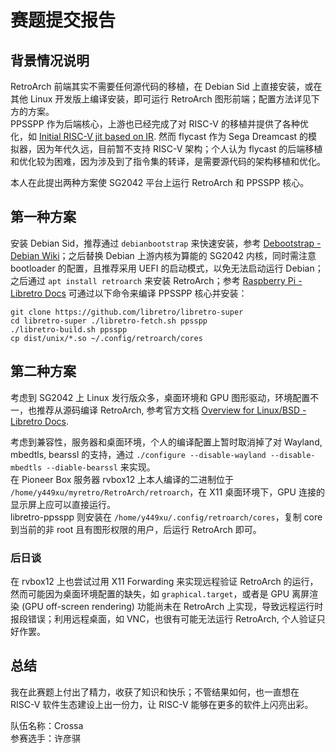 # 赛题提交报告

## 背景情况说明

RetroArch 前端其实不需要任何源代码的移植，在 Debian Sid 上直接安装，或在其他 Linux 开发版上编译安装，即可运行 RetroArch 图形前端；配置方法详见下方的方案。  
PPSSPP 作为后端核心，上游也已经完成了对 RISC-V 的移植并提供了各种优化，如 [Initial RISC-V jit based on IR](https://github.com/hrydgard/ppsspp/pull/17751).
然而 flycast 作为 Sega Dreamcast 的模拟器，因为年代久远，目前暂不支持 RISC-V 架构；个人认为 flycast 的后端移植和优化较为困难，因为涉及到了指令集的转译，是需要源代码的架构移植和优化。

本人在此提出两种方案使 SG2042 平台上运行 RetroArch 和 PPSSPP 核心。

## 第一种方案

安装 Debian Sid，推荐通过 `debianbootstrap` 来快速安装，参考 [Debootstrap - Debian Wiki](https://wiki.debian.org/Debootstrap)；之后替换 Debian 上游内核为算能的 SG2042 内核，同时需注意 bootloader 的配置，且推荐采用 UEFI 的启动模式，以免无法启动运行 Debian；之后通过 `apt install retroarch` 来安装 RetroArch；参考 [Raspberry Pi - Libretro Docs](https://docs.libretro.com/guides/rpi/) 可通过以下命令来编译 PPSSPP 核心并安装：

```
git clone https://github.com/libretro/libretro-super
cd libretro-super ./libretro-fetch.sh ppsspp
./libretro-build.sh ppsspp
cp dist/unix/*.so ~/.config/retroarch/cores
```


## 第二种方案

考虑到 SG2042 上 Linux 发行版众多，桌面环境和 GPU 图形驱动，环境配置不一，也推荐从源码编译 RetroArch, 参考官方文档 [Overview for Linux/BSD - Libretro Docs](https://docs.libretro.com/development/retroarch/compilation/linux-and-bsd/).

考虑到兼容性，服务器和桌面环境，个人的编译配置上暂时取消掉了对 Wayland, mbedtls, bearssl 的支持，通过 `./configure --disable-wayland --disable-mbedtls --diable-bearssl` 来实现。  
在 Pioneer Box 服务器 rvbox12 上本人编译的二进制位于 `/home/y449xu/myretro/RetroArch/retroarch`，在 X11 桌面环境下，GPU 连接的显示屏上应可以直接运行。  
libretro-ppsspp 则安装在 `/home/y449xu/.config/retroarch/cores`，复制 core 到当前的非 root 且有图形权限的用户，后运行 RetroArch 即可。


### 后日谈

在 rvbox12 上也尝试过用 X11 Forwarding 来实现远程验证 RetroArch 的运行，然而可能因为桌面环境配置的缺失，如 `graphical.target`，或者是 GPU 离屏渲染 (GPU off-screen rendering) 功能尚未在 RetroArch 上实现，导致远程运行时报段错误；利用远程桌面，如 VNC，也很有可能无法运行 RetroArch, 个人验证只好作罢。

## 总结

我在此赛题上付出了精力，收获了知识和快乐；不管结果如何，也一直想在 RISC-V 软件生态建设上出一份力，让 RISC-V 能够在更多的软件上闪亮出彩。 

队伍名称：Crossa  
参赛选手：许彦骐